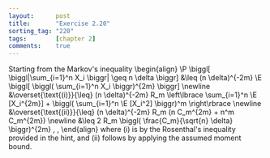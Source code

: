 ```yaml
---
layout:      post
title:       "Exercise 2.20"
sorting_tag: "220"
tags:        [chapter 2]
comments:    true
---
```


Starting from the Markov's inequality
\begin{align}
  \P \biggl[
    \biggl|\sum\_{i=1}^n X\_i \biggr|
    \geq
    n \delta
  \biggr]
  &\leq
  (n \delta)^{-2m}
  \E \biggl[
    \biggl(
      \sum\_{i=1}^n X\_i
    \biggr)^{2m}
  \biggr]
  \newline
  &\overset{\text{(i)}}{\leq}
  (n \delta)^{-2m}
  R\_m
  \left\lbrace
    \sum\_{i=1}^n \E [X\_i^{2m}]
    +
    \biggl(
      \sum\_{i=1}^n \E [X\_i^2]
    \biggr)^m
  \right\rbrace
  \newline
  &\overset{\text{(ii)}}{\leq}
  (n \delta)^{-2m}
  R\_m
  (n C\_m^{2m} + n^m C\_m^{2m})
  \newline
  &\leq
  2 R\_m \biggl( \frac{C\_m}{\sqrt{n} \delta} \biggr)^{2m}
  \, ,
\end{align}
where (i) is by the Rosenthal's inequality provided in the hint,
and (ii) follows by applying the assumed moment bound.
